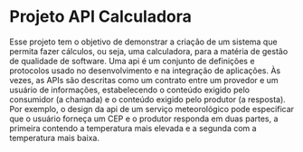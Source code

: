 # Projeto API Calculadora

Esse projeto tem o objetivo de demonstrar a criação de um sistema que permita fazer cálculos, ou seja, uma calculadora, para a matéria de gestão de qualidade de software. Uma api é um conjunto de definições e protocolos usado no desenvolvimento e na integração de aplicações. Às vezes, as APIs são descritas como um contrato entre um provedor e um usuário de informações, estabelecendo o conteúdo exigido pelo consumidor (a chamada) e o conteúdo exigido pelo produtor (a resposta). Por exemplo, o design da api de um serviço meteorológico pode especificar que o usuário forneça um CEP e o produtor responda em duas partes, a primeira contendo a temperatura mais elevada e a segunda com a temperatura mais baixa.  